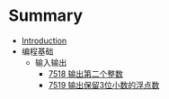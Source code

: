 # Summary

* [Introduction](README.md)
* 编程基础
   * 输入输出
       * [7518 输出第二个整数](7518.md)
       * [7519 输出保留3位小数的浮点数](7519.md)

